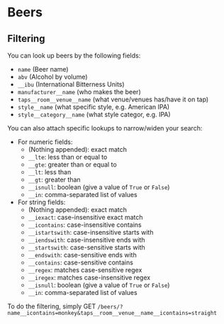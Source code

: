 # Beers

## Filtering

You can look up beers by the following fields:

- `name` (Beer name)
- `abv` (Alcohol by volume)
- `__ibu` (International Bitterness Units)
- `manufacturer__name` (who makes the beer)
- `taps__room__venue__name` (what venue/venues has/have it on tap)
- `style__name` (what specific style, e.g. American IPA)
- `style__category__name` (what style categor, e.g. IPA)

You can also attach specific lookups to narrow/widen your search:

- For numeric fields:
   - (Nothing appended): exact match
   - `__lte`: less than or equal to
   - `__gte`: greater than or equal to
   - `__lt`: less than
   - `__gt`: greater than
   - `__isnull`: boolean (give a value of `True` or `False`)
   - `__in`: comma-separated list of values
- For string fields:
   - (Nothing appended): exact match
   - `__iexact`: case-insensitive exact match
   - `__icontains`: case-insensitive contains
   - `__istartswith`: case-insensitive starts with
   - `__iendswith`: case-insensitive ends with
   - `__startswith`: case-sensitive starts with
   - `__endswith`: case-sensitive ends with
   - `__contains`: case-sensitive contains
   - `__regex`: matches case-sensitive regex
   - `__iregex`: matches case-insensitive regex
   - `__isnull`: boolean (give a value of `True` or `False`)
   - `__in`: comma-separated list of values


To do the filtering, simply GET
`/beers/?name__icontains=monkey&taps__room__venue__name__icontains=straight`
